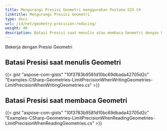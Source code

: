 ```yaml
---
title: Mengurangi Presisi Geometri menggunakan Pustaka GIS C#
linktitle: Mengurangi Presisi Geometri
type: docs
url: /id/net/geometry-precision-reducing/
weight: 40
description: Batasi Presisi saat menulis atau membaca Geometri dengan Pustaka GIS C#.
---
```


Bekerja dengan Presisi Geometri

## **Batasi Presisi saat menulis Geometri**
{{< gist "aspose-com-gists" "10f3783b9581d10bc69dbada42705d2c" "Examples-CSharp-Geometries-LimitPrecisionWhenWritingGeometries-LimitPrecisionWhenWritingGeometries.cs" >}}
## **Batasi Presisi saat membaca Geometri**
{{< gist "aspose-com-gists" "10f3783b9581d10bc69dbada42705d2c" "Examples-CSharp-Geometries-LimitPrecisionWhenReadingGeometries-LimitPrecisionWhenReadingGeometries.cs" >}}
